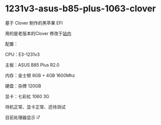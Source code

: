 # 1231v3-asus-b85-plus-1063-clover
基于 Clover 制作的黑苹果 EFI

用的是老版本的Clover 修改于[站内](https://github.com/tsingui/clover-efi)

配置：

CPU：E3-1231v3

主板：ASUS B85 Plus R2.0

内存：金士顿 8GB + 4GB 1600Mhz

硬盘：杂牌 120GB

显卡：七彩虹 1060 3G

待机正常、显卡正常、还待测试

目前处理器显示 i7
